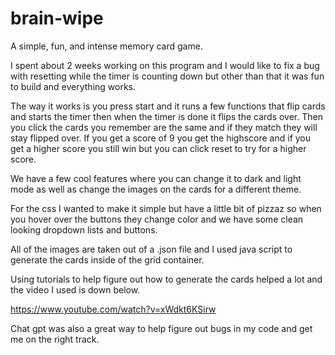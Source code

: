 # brain-wipe
A simple, fun, and intense memory card game.

I spent about 2 weeks working on this program and I would like to fix a bug with resetting while the timer is counting down but other than that it was fun to build and everything works.

The way it works is you press start and it runs a few functions that flip cards and starts the timer then when the timer is done it flips the cards over. Then you click the cards you remember are the same and if they match they will stay flipped over. If you get a score of 9 you get the highscore and if you get a higher score you still win but you can click reset to try for a higher score. 

We have a few cool features where you can change it to dark and light mode as well as change the images on the cards for a different theme. 

For the css I wanted to make it simple but have a little bit of pizzaz so when you hover over the buttons they change color and we have some clean looking dropdown lists and buttons.

All of the images are taken out of a .json file and I used java script to generate the cards inside of the grid container.

Using tutorials to help figure out how to generate the cards helped a lot and the video I used is down below.

https://www.youtube.com/watch?v=xWdkt6KSirw

Chat gpt was also a great way to help figure out bugs in my code and get me on the right track.